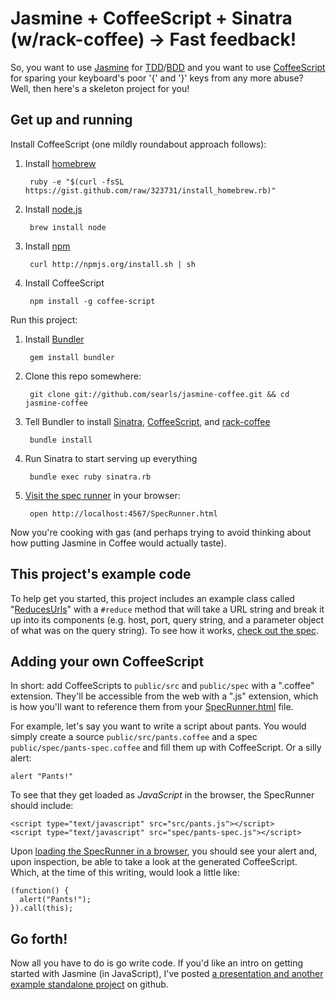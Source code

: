 # Jasmine + CoffeeScript + Sinatra (w/rack-coffee) -> Fast feedback!

So, you want to use [Jasmine](https://jasmine.github.io/) for [TDD](http://en.wikipedia.org/wiki/Test-driven_development)/[BDD](http://en.wikipedia.org/wiki/Behavior_Driven_Development) and you want to use [CoffeeScript](http://jashkenas.github.com/coffee-script/) for sparing your keyboard's poor '{' and '}' keys from any more abuse? Well, then here's a skeleton project for you!

## Get up and running

Install CoffeeScript (one mildly roundabout approach follows):

1. Install [homebrew](https://github.com/mxcl/homebrew)

        ruby -e "$(curl -fsSL https://gist.github.com/raw/323731/install_homebrew.rb)"

2. Install [node.js](http://nodejs.org/)

        brew install node

3. Install [npm](http://npmjs.org/)

        curl http://npmjs.org/install.sh | sh

4. Install CoffeeScript

        npm install -g coffee-script

Run this project:

1. Install [Bundler](http://gembundler.com)
    
        gem install bundler 

2. Clone this repo somewhere:
    
        git clone git://github.com/searls/jasmine-coffee.git && cd jasmine-coffee

3. Tell Bundler to install [Sinatra](http://www.sinatrarb.com/), [CoffeeScript](http://jashkenas.github.com/coffee-script/), and [rack-coffee](https://github.com/mattly/rack-coffee)
    
        bundle install
    
4. Run Sinatra to start serving up everything
    
        bundle exec ruby sinatra.rb
    
5. [Visit the spec runner](http://localhost:4567/SpecRunner.html) in your browser: 
    
        open http://localhost:4567/SpecRunner.html

Now you're cooking with gas (and perhaps trying to avoid thinking about how putting Jasmine in Coffee would actually taste).

## This project's example code

To help get you started, this project includes an example class called "[ReducesUrls](https://github.com/searls/jasmine-coffee/blob/master/public/src/reduces-urls.coffee)" with a `#reduce` method that will take a URL string and break it up into its components (e.g. host, port, query string, and a parameter object of what was on the query string). To see how it works, [check out the spec](https://github.com/searls/jasmine-coffee/blob/master/public/spec/reduces-urls-spec.coffee).

## Adding your own CoffeeScript

In short: add CoffeeScripts to `public/src` and `public/spec` with a ".coffee" extension. They'll be accessible from the web with a ".js" extension, which is how you'll want to reference them from your [SpecRunner.html](https://github.com/searls/jasmine-coffee/blob/master/public/SpecRunner.html) file. 

For example, let's say you want to write a script about pants. You would simply create a source `public/src/pants.coffee` and a spec `public/spec/pants-spec.coffee` and fill them up with CoffeeScript. Or a silly alert:

    alert "Pants!"

To see that they get loaded as *JavaScript* in the browser, the SpecRunner should include:

    <script type="text/javascript" src="src/pants.js"></script>
    <script type="text/javascript" src="spec/pants-spec.js"></script>

Upon [loading the SpecRunner in a browser](http://localhost:4567/SpecRunner.html), you should see your alert and, upon inspection, be able to take a look at the generated CoffeeScript. Which, at the time of this writing, would look a little like:

    (function() {
      alert("Pants!");
    }).call(this);    

## Go forth!

Now all you have to do is go write code. If you'd like an intro on getting started with Jasmine (in JavaScript), I've posted [a presentation and another example standalone project](https://github.com/searls/jasmine-intro) on github.

